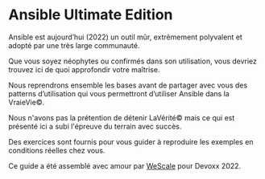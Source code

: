 # Ansible Ultimate Edition

Ansible est aujourd’hui (2022) un outil mûr, extrêmement polyvalent et adopté par une très large communauté.

Que vous soyez néophytes ou confirmés dans son utilisation, vous devriez trouvez ici de quoi approfondir votre maîtrise.

Nous reprendrons ensemble les bases avant de partager avec vous des patterns d’utilisation qui vous permettront d’utiliser Ansible dans la VraieVie©.

Nous n'avons pas la prétention de détenir LaVérité© mais ce qui est présenté ici a subi l'épreuve du terrain avec
succès.

Des exercices sont fournis pour vous guider à reproduire les exemples en conditions réelles chez vous.

Ce guide a été assemblé avec amour par [WeScale](https://www.wescale.fr) pour Devoxx 2022.
